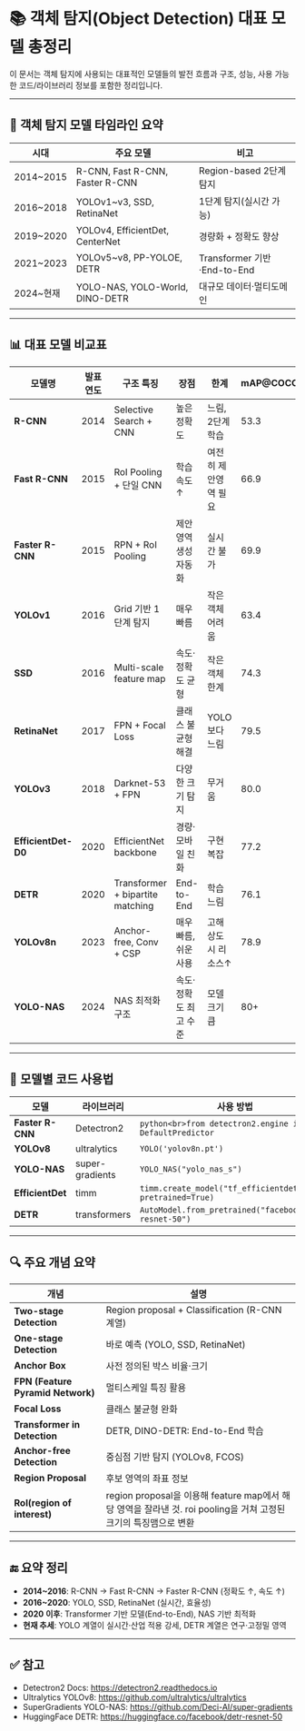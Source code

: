 # 📚 객체 탐지(Object Detection) 대표 모델 총정리

이 문서는 객체 탐지에 사용되는 대표적인 모델들의 발전 흐름과 구조, 성능, 사용 가능한 코드/라이브러리 정보를 포함한 정리입니다.

---

## 🧭 객체 탐지 모델 타임라인 요약

| 시대 | 주요 모델 | 비고 |
|------|-----------|------|
| 2014~2015 | R-CNN, Fast R-CNN, Faster R-CNN | Region-based 2단계 탐지 |
| 2016~2018 | YOLOv1~v3, SSD, RetinaNet | 1단계 탐지(실시간 가능) |
| 2019~2020 | YOLOv4, EfficientDet, CenterNet | 경량화 + 정확도 향상 |
| 2021~2023 | YOLOv5~v8, PP-YOLOE, DETR | Transformer 기반·End-to-End |
| 2024~현재 | YOLO-NAS, YOLO-World, DINO-DETR | 대규모 데이터·멀티도메인 |

---

## 📊 대표 모델 비교표

| 모델명 | 발표연도 | 구조 특징 | 장점 | 한계 | mAP@COCO | FPS |
|--------|----------|-----------|------|------|----------|-----|
| **R-CNN** | 2014 | Selective Search + CNN | 높은 정확도 | 느림, 2단계 학습 | 53.3 | 0.05 |
| **Fast R-CNN** | 2015 | RoI Pooling + 단일 CNN | 학습 속도 ↑ | 여전히 제안영역 필요 | 66.9 | 0.5 |
| **Faster R-CNN** | 2015 | RPN + RoI Pooling | 제안영역 생성 자동화 | 실시간 불가 | 69.9 | 7 |
| **YOLOv1** | 2016 | Grid 기반 1단계 탐지 | 매우 빠름 | 작은 객체 어려움 | 63.4 | 45 |
| **SSD** | 2016 | Multi-scale feature map | 속도·정확도 균형 | 작은 객체 한계 | 74.3 | 46 |
| **RetinaNet** | 2017 | FPN + Focal Loss | 클래스 불균형 해결 | YOLO보다 느림 | 79.5 | 11 |
| **YOLOv3** | 2018 | Darknet-53 + FPN | 다양한 크기 탐지 | 무거움 | 80.0 | 30 |
| **EfficientDet-D0** | 2020 | EfficientNet backbone | 경량·모바일 친화 | 구현 복잡 | 77.2 | 40 |
| **DETR** | 2020 | Transformer + bipartite matching | End-to-End | 학습 느림 | 76.1 | 28 |
| **YOLOv8n** | 2023 | Anchor-free, Conv + CSP | 매우 빠름, 쉬운 사용 | 고해상도 시 리소스↑ | 78.9 | 120 |
| **YOLO-NAS** | 2024 | NAS 최적화 구조 | 속도·정확도 최고 수준 | 모델 크기 큼 | 80+ | 130 |

---

## 🔧 모델별 코드 사용법

| 모델 | 라이브러리 | 사용 방법 |
|------|------------|-----------|
| **Faster R-CNN** | Detectron2 | ```python<br>from detectron2.engine import DefaultPredictor``` |
| **YOLOv8** | ultralytics | `YOLO('yolov8n.pt')` |
| **YOLO-NAS** | super-gradients | `YOLO_NAS("yolo_nas_s")` |
| **EfficientDet** | timm | `timm.create_model("tf_efficientdet_d0", pretrained=True)` |
| **DETR** | transformers | `AutoModel.from_pretrained("facebook/detr-resnet-50")` |

---

## 🔍 주요 개념 요약

| 개념 | 설명 |
|------|------|
| **Two-stage Detection** | Region proposal + Classification (R-CNN 계열) |
| **One-stage Detection** | 바로 예측 (YOLO, SSD, RetinaNet) |
| **Anchor Box** | 사전 정의된 박스 비율·크기 |
| **FPN (Feature Pyramid Network)** | 멀티스케일 특징 활용 |
| **Focal Loss** | 클래스 불균형 완화 |
| **Transformer in Detection** | DETR, DINO-DETR: End-to-End 학습 |
| **Anchor-free Detection** | 중심점 기반 탐지 (YOLOv8, FCOS) |
| **Region Proposal** | 후보 영역의 좌표 정보 |
| **RoI(region of interest)** | region proposal을 이용해 feature map에서 해당 영역을 잘라낸 것. roi pooling을 거쳐 고정된 크기의 특징맴으로 변환 |
---

## 🔚 요약 정리

- **2014~2016**: R-CNN → Fast R-CNN → Faster R-CNN (정확도 ↑, 속도 ↑)
- **2016~2020**: YOLO, SSD, RetinaNet (실시간, 효율성)
- **2020 이후**: Transformer 기반 모델(End-to-End), NAS 기반 최적화
- **현재 추세**: YOLO 계열이 실시간·산업 적용 강세, DETR 계열은 연구·고정밀 영역

---

## ✅ 참고

- Detectron2 Docs: https://detectron2.readthedocs.io
- Ultralytics YOLOv8: https://github.com/ultralytics/ultralytics
- SuperGradients YOLO-NAS: https://github.com/Deci-AI/super-gradients
- HuggingFace DETR: https://huggingface.co/facebook/detr-resnet-50
